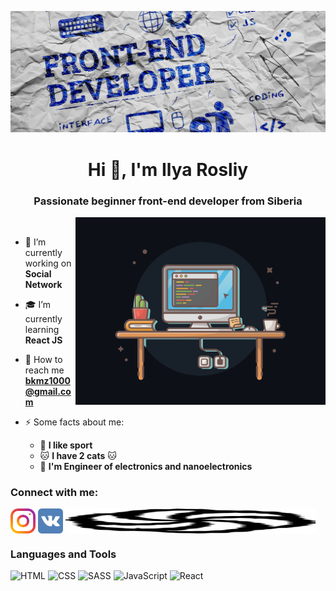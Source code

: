 ![Header](https://github.com/rosliy/rosliy/blob/main/assets/Header.jpg)
<h1 align="center">Hi 👋, I'm Ilya Rosliy</h1>
<h3 align="center">Passionate beginner front-end developer from Siberia</h3>
<img align="right" alt="Coding" width="400" src="https://github.com/rosliy/rosliy/blob/main/assets/coding.png">

<br/>

- 🔭 I’m currently working on **Social Network**

- 🎓 I’m currently learning **React JS**

- 📨 How to reach me **bkmz1000@gmail.com**

- ⚡ Some facts about me:
    - 🏃 **I like sport**
    - 🐱 **I have 2 cats** 🐱
    - 🔨 **I'm Engineer of electronics and nanoelectronics**

### Connect with me:

<p align="left">
<a href="https://instagram.com/_rosliy_" target="blank"><img align="center" src="https://github.com/rosliy/rosliy/blob/main/assets/instagram.svg" alt="Ilya_Rosliy Instagram" height="40" width="40" /></a>
<a href="https://www.vk.com/rosliy_is" target="blank"><img align="center" src="https://github.com/rosliy/rosliy/blob/main/assets/vk.svg" alt="Ilya_Rosliy VK" height="40" width="40" /></a>
<a href="https://www.codewars.com/users/BioRan/badges/large" target="blank"><img align="center" src="https://github.com/rosliy/rosliy/blob/main/assets/codewars.svg" alt="Ilya_Rosliy CodeWars" height="40" width="400" /></a>
</p>

### Languages and Tools

![HTML](https://img.shields.io/badge/HTML-0d3fae?style=for-the-badge&logo=html5)
![CSS](https://img.shields.io/badge/CSS-0d3fae?style=for-the-badge&logo=CSS3)
![SASS](https://img.shields.io/badge/SASS-0d3fae?style=for-the-badge&logo=SASS)
![JavaScript](https://img.shields.io/badge/JavaScript-0d3fae?style=for-the-badge&logo=JavaScript)
![React](https://img.shields.io/badge/React-0d3fae?style=for-the-badge&logo=React)

<br />